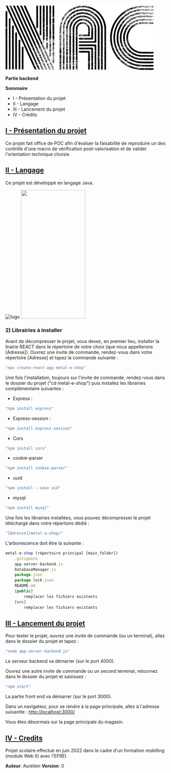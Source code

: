 ![logo](https://github.com/Ptiga/nac-backend/blob/main/img/NAC.png)

**Partie backend**


**Sommaire**
* I - Présentation du projet
* II - Langage
* III - Lancement du projet
* IV - Crédits



## <u>I - Présentation du projet</u>

Ce projet fait office de POC afin d'évaluer la faisabilité de reproduire un des contrôle d'une macro de vérification post-valorisation et de valider l'orientation technique choisie.


## <u>II - Langage</u>

Ce projet est développé en langage Java.

![logo](https://github.com/Ptiga/nac-backend/blob/main/img/logo-java.png=100x100)
<img src="https://camo.githubusercontent.com/..." data-canonical-src="https://gyazo.com/eb5c5741b6a9a16c692170a41a49c858.png" width="200" height="400" />



### 2) Librairies à installer

Avant de décompresser le projet, vous devez, en premier lieu, installer la lirairie REACT dans le répertoire de votre choix (que nous appellerons [Adresse]). Ouvrez une invite de commande, rendez-vous dans votre répertoire [Adresse] et tapez la commande suivante :
```jsx
"npx create-react-app metal-e-shop"
```

Une fois l'installation, toujours sur l'invite de commande, rendez-vous dans le dossier du projet ("cd metal-e-shop") puis installez les librairies complémentaire suivantes :

* Express :
```jsx
"npm install express"
```

* Express-session :
```jsx
"npm install express-session"
```

* Cors
```jsx
"npm install cors"
```

* cookie-parser
```jsx
"npm install cookie-parser"
```

* uuid
```jsx
"npm install --save uid"
```

* mysql
```jsx
"npm install mysql"
```



Une fois les librairies installées, vous pouvez décompresser le projet téléchargé dans votre répertoire dédié :
```jsx
"[Adresse]/metal-e-shop/"
```

L'arborescence doit être la suivante :
```jsx
metal-e-shop (répertoire principal [main_folder])
    .gitignore
    app-server-backend.js
    DatabaseManager.js
    package.json
    package-lock.json
    README.md
    [public]
        remplacer les fichiers existants
    [src]
        remplacer les fichiers existants
```


## <u>III - Lancement du projet</u>


Pour tester le projet, ouvrez une invite de commande (ou un terminal), allez dans le dossier du projet et tapez : 
```jsx
"node app-server-backend.js"
```

Le serveur backend va démarrer (sur le port 4000).


Ouvrez une autre invite de commande ou un second terminal, retournez dans le dossier du projet et saisissez :
```jsx
"npm start"
```

La partie front end va démarrer (sur le port 3000).

Dans un navigateur, pour se rendre à la page principale, allez à l'adresse suivantte : [http://localhost:3000/](http://localhost:3000/)


Vous êtes désormais sur la page principale du magasin.


## <u>IV - Credits</u>

Projet scolaire effectué en juin 2022 dans le cadre d'un formation reskilling (module Web II) avec l'EFREI.

**Auteur**: Aurélien
**Version**: 0


